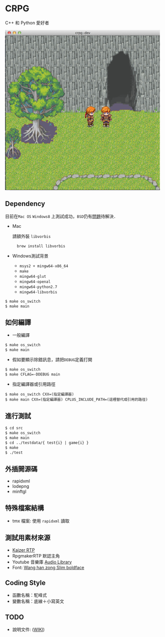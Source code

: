 # CRPG

C++ 和 Python 愛好者

![Image of Yaktocat](https://github.com/mudream4869/crpg/blob/master/shot.png)

## Dependency

目前在`Mac OS` `Windows8` 上測試成功，`BSD`仍有[問題](https://github.com/mudream4869/crpg/issues/14)待解決．

* Mac

    請額外裝 `libvorbis`

        brew install libvorbis

* Windows測試背景

    * `msys2 + mingw64-x86_64`
    * `make`
    * `mingw64-glut`
    * `mingw64-openal`
    * `mingw64-python2.7`
    * `mingw64-libvorbis`

```
$ make os_switch
$ make main
```

## 如何編譯

* 一般編譯

```
$ make os_switch
$ make main
```

* 假如要顯示除錯訊息，請把`DEBUG`定義打開

```
$ make os_switch
$ make CFLAG=-DDEBUG main
```

* 指定編譯器或引用路徑

```
$ make os_switch CXX=(指定編譯器)
$ make main CXX=(指定編譯器) CPLUS_INCLUDE_PATH=(這裡替代成引用的路徑)
```

## 進行測試

```
$ cd src
$ make os_switch
$ make main
$ cd ../testdata/{ test{i} | game{i} }
$ make
$ ./test
```

## 外插開源碼

* rapidxml
* lodepng
* minftgl

## 特殊檔案結構 

* tmx 檔案:
    使用 `rapidxml` 讀取

## 測試用素材來源

* [Kaizer RTP](http://s8.photobucket.com/user/zanyzora/library/Kaizer%20RTP?sort=3&page=1)
* RpgmakerRTP 默認主角
* Youtube 音樂庫 [Audio Library](https://www.youtube.com/audiolibrary/music)
* Font: [Wang han zong Slim boldface](http://chinesefontdesign.com/wang-han-zong-slim-boldface-font-traditional-chinese.html)

## Coding Style

* 函數名稱：駝峰式
* 變數名稱：底線＋小寫英文

## TODO

* 說明文件: ([WIKI](https://github.com/mudream4869/crpg/wiki/CRPG介紹))
